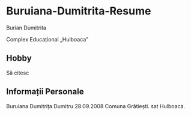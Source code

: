 # Buruiana-Dumitrita-Resume

Burian Dumitrita

Complex Educațional „Hulboaca”

## Hobby

Să citesc

## Informații Personale
Buruiana Dumitrița Dumitru
28.09.2008
Comuna Grătiești. sat Hulboaca.

